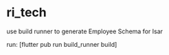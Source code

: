 # ri_tech

use build runner to generate Employee Schema for Isar

run: [flutter pub run build_runner build]




